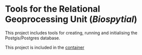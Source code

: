 # Tools for the Relational Geoprocessing Unit (*Biospytial*)

This project includes tools for creating, running and initialising the Postgis/Postgres database.

This project is included in the [container](https://hub.docker.com/r/molgor/postgis_biospytial)




